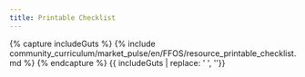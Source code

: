 ```yaml
---
title: Printable Checklist
---
```



{% capture includeGuts %}
{% include community_curriculum/market_pulse/en/FFOS/resource_printable_checklist.md %}
{% endcapture %}
{{ includeGuts | replace: '    ', ''}}
